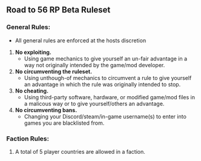 ## Road to 56 RP Beta Ruleset  
### General Rules:  
   - All general rules are enforced at the hosts discretion
1. **No exploiting.**
   - Using game mechanics to give yourself an un-fair advantage in a way not originally intended by the game/mod developer.   
2. **No circumventing the ruleset.**
   - Using unthough-of mechanics to circumvent a rule to give yourself an advantage in which the rule was originally intended to stop.   
3. **No cheating.**
   - Using third-party software, hardware, or modified game/mod files in a malicous way or to give yourself/others an advantage.   
4. **No circumventing bans.**
   - Changing your Discord/steam/in-game username(s) to enter into games you are blacklisted from.   

### Faction Rules:
1. A total of 5 player countries are allowed in a faction.
